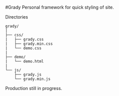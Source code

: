 #Grady
Personal framework for quick styling of site.

Directories
```
grady/
|
├── css/
|   ├── grady.css
|   ├── grady.min.css
|   └── demo.css
|
├── demo/
|   └── demo.html
|
└── js/
    ├── grady.js
    └── grady.min.js
```
Production still in progress.
